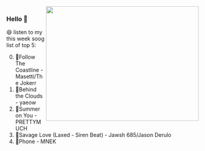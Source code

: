<img align="right" style="width: 400px;height: 300px;" src="https://github-readme-stats.vercel.app/api?username=sohyunQVQ&show_icons=true&theme=cobalt&hide_title=true&show_icons=false" />

### Hello 👋

😄 listen to my this week soog list of top 5:

0. 🌈Follow The Coastline - Masetti/The Jokerr
1. 🌈Behind the Clouds - yaeow
2. 🌈Summer on You - PRETTYMUCH
3. 🌈Savage Love (Laxed - Siren Beat) - Jawsh 685/Jason Derulo
4. 🌈Phone - MNEK

